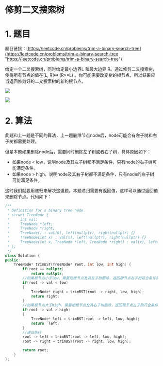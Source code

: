 # 修剪二叉搜索树

# 1. 题目

题目链接：[https://leetcode.cn/problems/trim-a-binary-search-tree](https://leetcode.cn/problems/trim-a-binary-search-tree "https://leetcode.cn/problems/trim-a-binary-search-tree")

给定一个二叉搜索树，同时给定最小边界L 和最大边界 R。通过修剪二叉搜索树，使得所有节点的值在\[L, R]中 (R>=L) 。你可能需要改变树的根节点，所以结果应当返回修剪好的二叉搜索树的新的根节点。

![](https://code-thinking-1253855093.file.myqcloud.com/pics/20201014173115788.png)

![](https://code-thinking-1253855093.file.myqcloud.com/pics/20201014173219142.png)

# 2. 算法

此题和上一题是不同的算法，上一题删除节点node后，node可能会有左子树和右子树都需要处理。

但是本题如果删除node后，需要同时删除左子树或者右子树，具体原因如下：

- 如果node < low，说明node及其左子树都不满足条件，只有node的右子树可能满足条件。
- 如果node > high，说明node及其右子树都不满足条件，只有node的左子树可能满足条件。

这时我们就要用递归来解决这道题，本题递归需要有返回值，这样可以通过返回值来删除节点。代码如下：

```c++
/**
 * Definition for a binary tree node.
 * struct TreeNode {
 *     int val;
 *     TreeNode *left;
 *     TreeNode *right;
 *     TreeNode() : val(0), left(nullptr), right(nullptr) {}
 *     TreeNode(int x) : val(x), left(nullptr), right(nullptr) {}
 *     TreeNode(int x, TreeNode *left, TreeNode *right) : val(x), left(left), right(right) {}
 * };
 */
class Solution {
public:
    TreeNode* trimBST(TreeNode* root, int low, int high) {
        if(root == nullptr)
            return nullptr;
        //如果根节点小于low，需要把根节点及其左子树删除，返回根节点右子树符合条件的节点。
        if(root -> val < low)
        {
            TreeNode* right = trimBST(root -> right, low, high);
            return right;
        }  
        //如果根节点大于high，需要把根节点及其右子树删除，返回根节点左子树符合条件的节点。
        if(root -> val > high)
        {
            TreeNode* left = trimBST(root -> left, low, high);
            return  left;
        }
        //递归执行
        root -> left = trimBST(root -> left, low, high);
        root -> right = trimBST(root -> right, low, high);

        return root;
    }
};
```

